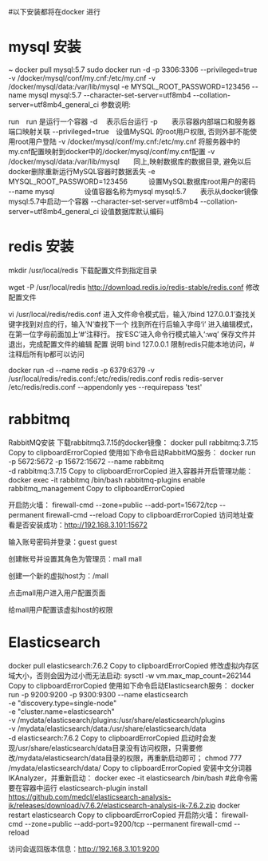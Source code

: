 #以下安装都将在docker 进行
# mysql 安装
~ docker pull mysql:5.7
sudo docker run -d -p 3306:3306 --privileged=true -v /docker/mysql/conf/my.cnf:/etc/my.cnf -v /docker/mysql/data:/var/lib/mysql -e MYSQL_ROOT_PASSWORD=123456 --name mysql mysql:5.7 --character-set-server=utf8mb4 --collation-server=utf8mb4_general_ci
参数说明:

run　run 是运行一个容器
-d　 表示后台运行
-p　　表示容器内部端口和服务器端口映射关联
--privileged=true　设值MySQL 的root用户权限, 否则外部不能使用root用户登陆
-v /docker/mysql/conf/my.cnf:/etc/my.cnf 将服务器中的my.cnf配置映射到docker中的/docker/mysql/conf/my.cnf配置
-v /docker/mysql/data:/var/lib/mysql　　同上,映射数据库的数据目录, 避免以后docker删除重新运行MySQL容器时数据丢失
-e MYSQL_ROOT_PASSWORD=123456　　　设置MySQL数据库root用户的密码
--name mysql　　　　 设值容器名称为mysql
mysql:5.7　　表示从docker镜像mysql:5.7中启动一个容器
--character-set-server=utf8mb4 --collation-server=utf8mb4_general_ci 设值数据库默认编码

# redis 安装
mkdir /usr/local/redis
下载配置文件到指定目录

wget -P  /usr/local/redis http://download.redis.io/redis-stable/redis.conf
修改配置文件

vi /usr/local/redis/redis.conf
进入文件命令模式后，输入‘/bind 127.0.0.1’查找关键字找到对应的行，输入‘N’查找下一个
找到所在行后输入字母‘i’ 进入编辑模式，在第一位字母前面加上‘#’注释行。
按‘ESC’进入命令行模式输入‘:wq’ 保存文件并退出，完成配置文件的编辑
配置	说明
bind 127.0.0.1	限制redis只能本地访问，#注释后所有Ip都可以访问

docker run -d --name redis -p 6379:6379 -v /usr/local/redis/redis.conf:/etc/redis/redis.conf redis redis-server /etc/redis/redis.conf --appendonly yes --requirepass 'test'

# rabbitmq
RabbitMQ安装
下载rabbitmq3.7.15的docker镜像：
docker pull rabbitmq:3.7.15
Copy to clipboardErrorCopied
使用如下命令启动RabbitMQ服务：
docker run -p 5672:5672 -p 15672:15672 --name rabbitmq \
-d rabbitmq:3.7.15
Copy to clipboardErrorCopied
进入容器并开启管理功能：
docker exec -it rabbitmq /bin/bash
rabbitmq-plugins enable rabbitmq_management
Copy to clipboardErrorCopied


开启防火墙：
firewall-cmd --zone=public --add-port=15672/tcp --permanent
firewall-cmd --reload
Copy to clipboardErrorCopied
访问地址查看是否安装成功：http://192.168.3.101:15672


输入账号密码并登录：guest guest

创建帐号并设置其角色为管理员：mall mall



创建一个新的虚拟host为：/mall


点击mall用户进入用户配置页面


给mall用户配置该虚拟host的权限

# Elasticsearch

docker pull elasticsearch:7.6.2
Copy to clipboardErrorCopied
修改虚拟内存区域大小，否则会因为过小而无法启动:
sysctl -w vm.max_map_count=262144
Copy to clipboardErrorCopied
使用如下命令启动Elasticsearch服务：
docker run -p 9200:9200 -p 9300:9300 --name elasticsearch \
-e "discovery.type=single-node" \
-e "cluster.name=elasticsearch" \
-v /mydata/elasticsearch/plugins:/usr/share/elasticsearch/plugins \
-v /mydata/elasticsearch/data:/usr/share/elasticsearch/data \
-d elasticsearch:7.6.2
Copy to clipboardErrorCopied
启动时会发现/usr/share/elasticsearch/data目录没有访问权限，只需要修改/mydata/elasticsearch/data目录的权限，再重新启动即可；
chmod 777 /mydata/elasticsearch/data/
Copy to clipboardErrorCopied
安装中文分词器IKAnalyzer，并重新启动：
docker exec -it elasticsearch /bin/bash
#此命令需要在容器中运行
elasticsearch-plugin install https://github.com/medcl/elasticsearch-analysis-ik/releases/download/v7.6.2/elasticsearch-analysis-ik-7.6.2.zip
docker restart elasticsearch
Copy to clipboardErrorCopied
开启防火墙：
firewall-cmd --zone=public --add-port=9200/tcp --permanent
firewall-cmd --reload

访问会返回版本信息：http://192.168.3.101:9200

